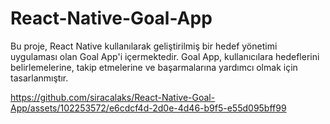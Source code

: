 ﻿# React-Native-Goal-App
 Bu proje, React Native kullanılarak geliştirilmiş bir hedef yönetimi uygulaması olan Goal App'i içermektedir. Goal App, kullanıcılara hedeflerini belirlemelerine, takip etmelerine ve başarmalarına yardımcı olmak için tasarlanmıştır.


https://github.com/siracalaks/React-Native-Goal-App/assets/102253572/e6cdcf4d-2d0e-4d46-b9f5-e55d095bff99
